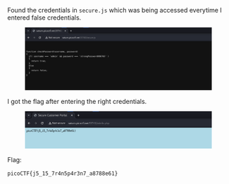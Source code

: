 Found the credentials in `secure.js` which was being accessed everytime I entered false credentials.

<figure><img src="./creds.png"></figure>

I got the flag after entering the right credentials.

<figure><img src="./flag.png"></figure>

Flag:
```
picoCTF{j5_15_7r4n5p4r3n7_a8788e61}
```